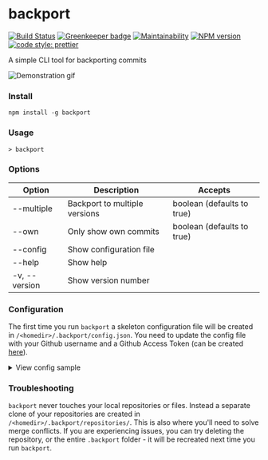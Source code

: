 # backport

[![Build Status](https://travis-ci.org/sqren/backport-cli.svg?branch=master)](https://travis-ci.org/sqren/backport-cli)
[![Greenkeeper badge](https://badges.greenkeeper.io/sqren/backport-cli.svg)](https://greenkeeper.io/)
[![Maintainability](https://api.codeclimate.com/v1/badges/725c103c79c5ba2ec6a5/maintainability)](https://codeclimate.com/github/sqren/backport-cli/maintainability)
[![NPM version](https://img.shields.io/npm/v/backport.svg)](https://www.npmjs.com/package/backport)
[![code style: prettier](https://img.shields.io/badge/code_style-prettier-ff69b4.svg)](#badge)

A simple CLI tool for backporting commits

![Demonstration gif](https://i.makeagif.com/media/10-05-2017/kEJLqe.gif)


### Install

```
npm install -g backport
```

### Usage

```
> backport
```

### Options

| Option | Description | Accepts |
| --- | --- | --- |
| --multiple     | Backport to multiple versions   | boolean (defaults to true) |
| --own          | Only show own commits           | boolean (defaults to true) |
| --config       | Show configuration file         |                            |
| --help         | Show help                       |                            |
| -v, --version  | Show version number             |                            |

### Configuration

The first time you run `backport` a skeleton configuration file will be created in `/<homedir>/.backport/config.json`.
You need to update the config file with your Github username and a Github Access Token (can be created [here](https://github.com/settings/tokens/new)).

<details>
<summary>View config sample</summary>

```js
{
  // Github personal access token. Create here: https://github.com/settings/tokens/new
  // Please check "Full control of private repositories"
  "accessToken": "",

  // Github username, eg. kimchy
  "username": "",

  // Only allow picking own commits to backport
  "own": true,

  // Allow picking multiple versions to backporting to
  "multiple": true,

  // Repositories and the versions that will be available in backport cli
  "repositories": [
    {
      "name": "elastic/elasticsearch",
      "versions": ["6.x", "6.0", "5.6", "5.5", "5.4"]
    },
    {
      "name": "elastic/kibana",
      "versions": ["6.x", "6.0", "5.6", "5.5", "5.4"],
      "labels": ["backport"]
    }
  ]
}

```
</details>

### Troubleshooting

`backport` never touches your local repositories or files. Instead a separate clone of your repositories are created in `/<homedir>/.backport/repositories/`. This is also where you'll need to solve merge conflicts.
If you are experiencing issues, you can try deleting the repository, or the entire `.backport` folder - it will be recreated next time you run `backport`.
